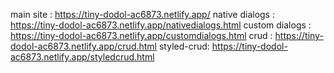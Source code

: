 main site : https://tiny-dodol-ac6873.netlify.app/
native dialogs : https://tiny-dodol-ac6873.netlify.app/nativedialogs.html
custom dialogs : https://tiny-dodol-ac6873.netlify.app/customdialogs.html
crud : https://tiny-dodol-ac6873.netlify.app/crud.html
styled-crud: https://tiny-dodol-ac6873.netlify.app/styledcrud.html